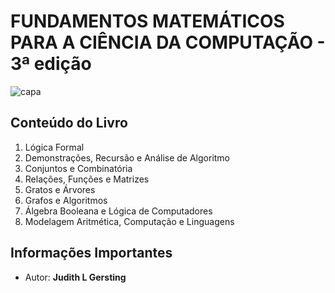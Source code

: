 # FUNDAMENTOS MATEMÁTICOS PARA A CIÊNCIA DA COMPUTAÇÃO - 3ª edição

![capa](https://http2.mlstatic.com/fundamentos-matematicos-para-a-ciencia-da-computacao-ltc-D_NQ_NP_813853-MLB28303126988_102018-F.jpg)

## Conteúdo do Livro

1. Lógica Formal
1. Demonstrações, Recursão e Análise de Algoritmo
1. Conjuntos e Combinatória
1. Relações, Funções e Matrizes
1. Gratos e Árvores
1. Grafos e Algoritmos
1. Álgebra Booleana e Lógica de Computadores
1. Modelagem Aritmética, Computação e Linguagens

## Informações Importantes

- Autor: **Judith L Gersting**
